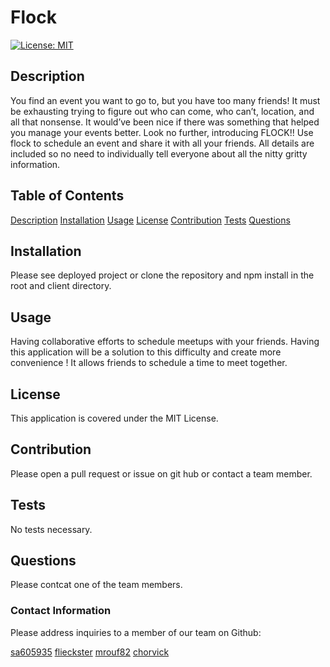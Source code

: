 # Flock

[![License: MIT](https://img.shields.io/badge/License-MIT-yellow.svg)](https://opensource.org/licenses/MIT)

## Description

You find an event you want to go to, but you have too many friends! It must be exhausting trying to figure out who can come, who can’t, location, and all that nonsense. It would’ve been nice if there was something that helped you manage your events better. Look no further, introducing FLOCK!! Use flock to schedule an event and share it with all your friends. All details are included so no need to individually tell everyone about all the nitty gritty information.

## Table of Contents

[Description](#description)
[Installation](#installation)
[Usage](#usage)
[License](#license)
[Contribution](#contribution)
[Tests](#tests)
[Questions](#questions)

## Installation

Please see deployed project or clone the repository and npm install in the root and client directory.

## Usage

Having collaborative efforts to schedule meetups with your friends. Having this application will be a solution to this difficulty and create more convenience ! It allows friends to schedule a time to meet together.

## License

This application is covered under the MIT License.

## Contribution

Please open a pull request or issue on git hub or contact a team member.

## Tests

No tests necessary.

## Questions

Please contcat one of the team members.

### Contact Information

Please address inquiries to a member of our team on Github:

[sa605935](https://github.com/sa605935)
[flieckster](https://github.com/flieckster)
[mrouf82](https://github.com/mrouf82)
[chorvick](https://github.com/chorvick)
